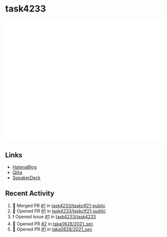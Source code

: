 # task4233
![Status](https://raw.githubusercontent.com/task4233/task4233/master/github-metrics.svg)

## Links
 - [HatenaBlog](https://task4233.hatenablog.com/)
 - [Qiita](https://qiita.com/task4233)
 - [SpeakerDeck](https://speakerdeck.com/task4233)

## Recent Activity
<!--START_SECTION:activity-->
1. 🎉 Merged PR [#1](https://github.com/task4233/taskctf21-public/pull/1) in [task4233/taskctf21-public](https://github.com/task4233/taskctf21-public)
2. 💪 Opened PR [#1](https://github.com/task4233/taskctf21-public/pull/1) in [task4233/taskctf21-public](https://github.com/task4233/taskctf21-public)
3. ❗️ Opened issue [#1](https://github.com/task4233/task4233/issues/1) in [task4233/task4233](https://github.com/task4233/task4233)
4. 💪 Opened PR [#2](https://github.com/taka0628/2021_sec/pull/2) in [taka0628/2021_sec](https://github.com/taka0628/2021_sec)
5. 💪 Opened PR [#1](https://github.com/taka0628/2021_sec/pull/1) in [taka0628/2021_sec](https://github.com/taka0628/2021_sec)
<!--END_SECTION:activity-->
